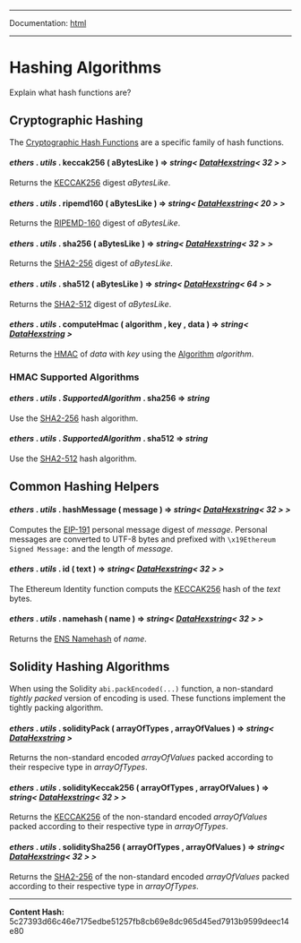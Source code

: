 -----

Documentation: [html](https://docs-beta.ethers.io/)

-----

Hashing Algorithms
==================


Explain what hash functions are?


Cryptographic Hashing
---------------------


The [Cryptographic Hash Functions](../../../Users/ricmoo/Development/ethers/ethers.js-v5/https:/en.wikipedia.org/wiki/Cryptographic_hash_function)
are a specific family of hash functions.


#### *ethers* . *utils* . **keccak256** ( aBytesLike )  **=>** *string< [DataHexstring](../bytes)< 32 > >*

Returns the [KECCAK256](../../../Users/ricmoo/Development/ethers/ethers.js-v5/https:/en.wikipedia.org/wiki/SHA-3) digest *aBytesLike*.




#### *ethers* . *utils* . **ripemd160** ( aBytesLike )  **=>** *string< [DataHexstring](../bytes)< 20 > >*

Returns the [RIPEMD-160](../../../Users/ricmoo/Development/ethers/ethers.js-v5/https:/en.m.wikipedia.org/wiki/RIPEMD) digest of *aBytesLike*.




#### *ethers* . *utils* . **sha256** ( aBytesLike )  **=>** *string< [DataHexstring](../bytes)< 32 > >*

Returns the [SHA2-256](../../../Users/ricmoo/Development/ethers/ethers.js-v5/https:/en.wikipedia.org/wiki/SHA-2) digest of *aBytesLike*.




#### *ethers* . *utils* . **sha512** ( aBytesLike )  **=>** *string< [DataHexstring](../bytes)< 64 > >*

Returns the [SHA2-512](../../../Users/ricmoo/Development/ethers/ethers.js-v5/https:/en.wikipedia.org/wiki/SHA-2) digest of *aBytesLike*.




#### *ethers* . *utils* . **computeHmac** ( algorithm , key , data )  **=>** *string< [DataHexstring](../bytes) >*

Returns the [HMAC](../../../Users/ricmoo/Development/ethers/ethers.js-v5/https:/en.wikipedia.org/wiki/HMAC) of *data* with *key*
using the [Algorithm](./) *algorithm*.




### HMAC Supported Algorithms



#### *ethers* . *utils* . *SupportedAlgorithm* . **sha256** **=>** *string*

Use the [SHA2-256](../../../Users/ricmoo/Development/ethers/ethers.js-v5/https:/en.wikipedia.org/wiki/SHA-2) hash algorithm.




#### *ethers* . *utils* . *SupportedAlgorithm* . **sha512** **=>** *string*

Use the [SHA2-512](../../../Users/ricmoo/Development/ethers/ethers.js-v5/https:/en.wikipedia.org/wiki/SHA-2) hash algorithm.




Common Hashing Helpers
----------------------



#### *ethers* . *utils* . **hashMessage** ( message )  **=>** *string< [DataHexstring](../bytes)< 32 > >*

Computes the [EIP-191](../../../Users/ricmoo/Development/ethers/ethers.js-v5/https:/eips.ethereum.org/EIPS/eip-191) personal message digest of *message*. Personal messages are
converted to UTF-8 bytes and prefixed with `\x19Ethereum Signed Message:`
and the length of *message*.




#### *ethers* . *utils* . **id** ( text )  **=>** *string< [DataHexstring](../bytes)< 32 > >*

The Ethereum Identity function computs the [KECCAK256](../../../Users/ricmoo/Development/ethers/ethers.js-v5/https:/en.wikipedia.org/wiki/SHA-3) hash of the *text* bytes.




#### *ethers* . *utils* . **namehash** ( name )  **=>** *string< [DataHexstring](../bytes)< 32 > >*

Returns the [ENS Namehash](../../../Users/ricmoo/Development/ethers/ethers.js-v5/https:/docs.ens.domains/contract-api-reference/name-processing) of *name*.




Solidity Hashing Algorithms
---------------------------


When using the Solidity `abi.packEncoded(...)` function, a non-standard
*tightly packed* version of encoding is used. These functions implement
the tightly packing algorithm.


#### *ethers* . *utils* . **solidityPack** ( arrayOfTypes , arrayOfValues )  **=>** *string< [DataHexstring](../bytes) >*

Returns the non-standard encoded *arrayOfValues* packed according to
their respecive type in *arrayOfTypes*.




#### *ethers* . *utils* . **solidityKeccak256** ( arrayOfTypes , arrayOfValues )  **=>** *string< [DataHexstring](../bytes)< 32 > >*

Returns the [KECCAK256](../../../Users/ricmoo/Development/ethers/ethers.js-v5/https:/en.wikipedia.org/wiki/SHA-3) of the non-standard encoded *arrayOfValues* packed
according to their respective type in *arrayOfTypes*.




#### *ethers* . *utils* . **soliditySha256** ( arrayOfTypes , arrayOfValues )  **=>** *string< [DataHexstring](../bytes)< 32 > >*

Returns the [SHA2-256](../../../Users/ricmoo/Development/ethers/ethers.js-v5/https:/en.wikipedia.org/wiki/SHA-2) of the non-standard encoded *arrayOfValues* packed
according to their respective type in *arrayOfTypes*.





-----
**Content Hash:** 5c27393d66c46e7175edbe51257fb8cb69e8dc965d45ed7913b9599deec14e80